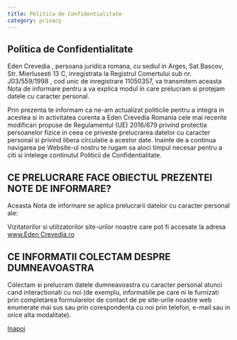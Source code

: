 ```yaml
---
title: Politica de Confidentialitate
category: privacy
---
```


<h2 class="text-2xl font-bold mb-4">Politica de Confidentialitate</h2>
<p class="mb-4">
  Eden Crevedia , persoana juridica romana, cu sediul in Arges,	Sat Bascov, Str. Mierlusesti 13 C, inregistrata la Registrul Comertului sub nr. J03/559/1998 , cod unic de inregistrare 11050357, va transmitem aceasta Nota de informare pentru a va explica modul in care prelucram si protejam datele cu caracter personal.
</p>
<p class="mb-4">
    Prin prezenta te informam ca ne-am actualizat politicile pentru a integra in acestea si in activitatea curenta a Eden Crevedia Romania cele mai recente modificari propuse de Regulamentul (UE) 2016/679 privind protectia persoanelor fizice in ceea ce priveste prelucrarea datelor cu caracter personal si privind libera circulatie a acestor date. Inainte de a continua navigarea pe Website-ul nostru te rugam sa aloci timpul necesar pentru a citi si intelege continutul Politicii de Confidentialitate.
</p>
<h2 class="text-2xl font-bold mb-4">CE PRELUCRARE FACE OBIECTUL PREZENTEI NOTE DE INFORMARE?</h2>
<p class="mb-4">
    Aceasta Nota de informare se aplica prelucrarii datelor cu caracter personal ale:
</p>
<p class="mb-4">
    Vizitatorilor si utilizatorilor site-urilor noastre care pot fi accesate la adresa <a href="www.Eden Crevedia.ro" class="text-blue-500">www.Eden Crevedia.ro</a>
</p>
<h2 class="text-2xl font-bold mb-4">CE INFORMATII COLECTAM DESPRE DUMNEAVOASTRA</h2>
<p class="mb-4">
    Colectam si prelucram datele dumneavoastra cu caracter personal atunci cand interactionati cu noi (de exemplu, informatiile pe care ni le furnizati prin completarea formularelor de contact de pe site-urile noastre web enumerate mai sus sau prin corespondenta cu noi prin telefon, e-mail sau in orice alta modalitate).
</p>

<div class="mt-8">
    <a href="/" class="bg-[#FFBD3E] text-white px-5 py-3">Inapoi</a>
</div>
